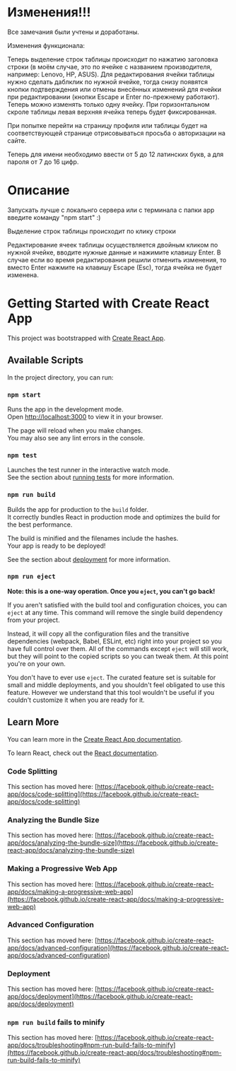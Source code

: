# Изменения!!!

Все замечания были учтены и доработаны.

Изменения функционала:

Теперь выделение строк таблицы происходит по нажатию заголовка строки (в моём случае, это по ячейке с названием производителя, например: Lenovo, HP, ASUS). Для редактирования ячейки таблицы нужно сделать даблклик по нужной ячейке, тогда снизу появятся кнопки подтверждения или отмены внесённых изменений для ячейки при редактировании (кнопки Escape и Enter по-прежнему работают). Теперь можно изменять только одну ячейку.
При горизонтальном скроле таблицы левая верхняя ячейка теперь будет фиксированная.

При попытке перейти на страницу профиля или таблицы будет на соответствующей странице отрисовываться просьба о авторизации на сайте.

Теперь для имени необходимо ввести от 5 до 12 латинских букв, а для пароля от 7 до 16 цифр.

# Описание

Запускать лучше с локальнго сервера или с терминала с папки app введите команду "npm start" :)

Выделение строк таблицы происходит по клику строки

Редактирование ячеек таблицы осуществляется двойным кликом по нужной ячейке,
вводите нужные данные и нажимите клавишу Enter. В случае если во время редактирования
решили отменить изменения, то вместо Enter нажмите на клавишу Escape (Esc), тогда
ячейка не будет изменена.

# Getting Started with Create React App

This project was bootstrapped with [Create React App](https://github.com/facebook/create-react-app).

## Available Scripts

In the project directory, you can run:

### `npm start`

Runs the app in the development mode.\
Open [http://localhost:3000](http://localhost:3000) to view it in your browser.

The page will reload when you make changes.\
You may also see any lint errors in the console.

### `npm test`

Launches the test runner in the interactive watch mode.\
See the section about [running tests](https://facebook.github.io/create-react-app/docs/running-tests) for more information.

### `npm run build`

Builds the app for production to the `build` folder.\
It correctly bundles React in production mode and optimizes the build for the best performance.

The build is minified and the filenames include the hashes.\
Your app is ready to be deployed!

See the section about [deployment](https://facebook.github.io/create-react-app/docs/deployment) for more information.

### `npm run eject`

**Note: this is a one-way operation. Once you `eject`, you can't go back!**

If you aren't satisfied with the build tool and configuration choices, you can `eject` at any time. This command will remove the single build dependency from your project.

Instead, it will copy all the configuration files and the transitive dependencies (webpack, Babel, ESLint, etc) right into your project so you have full control over them. All of the commands except `eject` will still work, but they will point to the copied scripts so you can tweak them. At this point you're on your own.

You don't have to ever use `eject`. The curated feature set is suitable for small and middle deployments, and you shouldn't feel obligated to use this feature. However we understand that this tool wouldn't be useful if you couldn't customize it when you are ready for it.

## Learn More

You can learn more in the [Create React App documentation](https://facebook.github.io/create-react-app/docs/getting-started).

To learn React, check out the [React documentation](https://reactjs.org/).

### Code Splitting

This section has moved here: [https://facebook.github.io/create-react-app/docs/code-splitting](https://facebook.github.io/create-react-app/docs/code-splitting)

### Analyzing the Bundle Size

This section has moved here: [https://facebook.github.io/create-react-app/docs/analyzing-the-bundle-size](https://facebook.github.io/create-react-app/docs/analyzing-the-bundle-size)

### Making a Progressive Web App

This section has moved here: [https://facebook.github.io/create-react-app/docs/making-a-progressive-web-app](https://facebook.github.io/create-react-app/docs/making-a-progressive-web-app)

### Advanced Configuration

This section has moved here: [https://facebook.github.io/create-react-app/docs/advanced-configuration](https://facebook.github.io/create-react-app/docs/advanced-configuration)

### Deployment

This section has moved here: [https://facebook.github.io/create-react-app/docs/deployment](https://facebook.github.io/create-react-app/docs/deployment)

### `npm run build` fails to minify

This section has moved here: [https://facebook.github.io/create-react-app/docs/troubleshooting#npm-run-build-fails-to-minify](https://facebook.github.io/create-react-app/docs/troubleshooting#npm-run-build-fails-to-minify)
